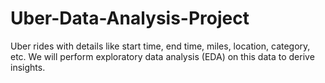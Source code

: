 # Uber-Data-Analysis-Project
Uber rides with details like start time, end time, miles, location, category, etc. We will perform exploratory data analysis (EDA) on this data to derive insights.
